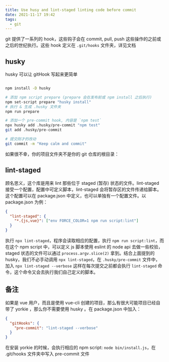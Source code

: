 ```yaml
---
title: Use husy and lint-staged linting code before commit
date: 2021-11-17 19:42
tags:
  - git
---
```


git 提供了一系列的 hook，这些钩子会在 commit, pull, push 这些操作的之前或之后的世纪执行。这些 hook 定义在 `.git/hooks` 文件夹，详见文档

## husky

husky 可以让 gitHook 写起来更简单

```bash

npm install -D husky

# 添加 npm script prepare (prepare 会在发布前或 npm install 之后执行)
npm set-script prepare "husky install"
# 执行 & 生成 .husky 文件夹
npm run prepare

# 添加一个 pre-commit hook, 内容是 `npm test`
npx husky add .husky/pre-commit "npm test"
git add .husky/pre-commit

# 提交刚才的改动
git commit -m "Keep calm and commit"
```

如果很不幸，你的项目文件夹不是你的 git 仓库的根目录：

## lint-staged

顾名思义，这个库是用来 lint 那些位于 staged (暂存) 状态的文件。lint-staged 接受一个配置，配置中可定义脚本，lint-staged 会将暂存区的文件传递给脚本。这个配置可以在 package.json 中定义，也可以单独有一个配置文件。以 package.json 为例：

```json
{
  "lint-staged": {
    "*.{js,vue}": ["env FORCE_COLOR=1 npm run script:lint"]
  }
}
```
执行 `npx lint-staged`，程序会读取相应的配置，执行 `npm run script:lint`，而在这个 npm script 中，可以定义 js 脚本使用 eslint 的 node api 去做一些校验，staged 状态的文件可以通过 `process.argv.slice(2)` 拿到。结合上面提到的 husky，我们不必手动调用 `npx lint-staged`，在 `.husky/pre-commit` 文件中，加入 `npx lint-staged --verbose` 这样在每次提交之前都会执行 `lint-staged` 命令，这个命令又会去执行我们自己定义的脚本。

## 备注

如果是 vue 用户，而且是使用 vue-cli 创建的项目，那么有很大可能项目已经自带了 yorkie ，那么你不需要使用 husky 。在 package.json 中加入：

```json
{
  "gitHooks": {
    "pre-commit": "lint-staged --verbose"
  }
}
```

在安装 yorkie 的时候，会执行相应的 npm script: `node bin/install.js`，在 .git/hooks 文件夹中写入 pre-commit 文件
